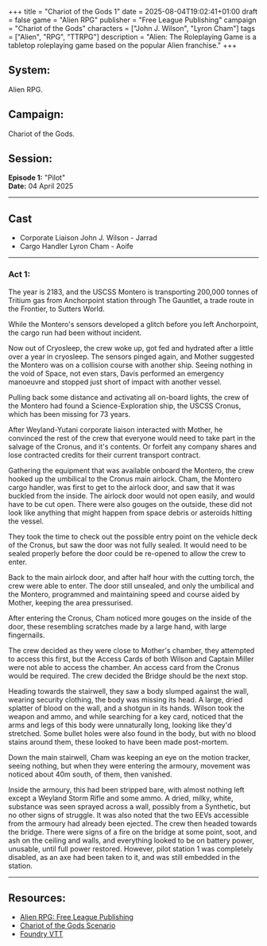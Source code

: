 +++
title = "Chariot of the Gods 1"
date = 2025-08-04T19:02:41+01:00
draft = false
game = "Alien RPG"
publisher = "Free League Publishing"
campaign = "Chariot of the Gods"
characters = ["John J. Wilson", "Lyron Cham"]
tags = ["Alien", "RPG", "TTRPG"]
description = "Alien: The Roleplaying Game is a tabletop roleplaying game based on the popular Alien franchise."
+++

## System:
Alien RPG.

## Campaign:
Chariot of the Gods.

## Session:
**Episode 1:** "Pilot"  
**Date:** 04 April 2025

---

## Cast

- Corporate Liaison John J. Wilson - Jarrad
- Cargo Handler Lyron Cham - Aoife

---

### Act 1:

The year is 2183, and the USCSS Montero is transporting 200,000 tonnes of Tritium gas from Anchorpoint station through The Gauntlet, a trade route in the Frontier, to Sutters World.

While the Montero's sensors developed a glitch before you left Anchorpoint, the cargo run had been without incident.

Now out of Cryosleep, the crew woke up, got fed and hydrated after a little over a year in cryosleep. The sensors pinged again, and Mother suggested the Montero was on a collision course with another ship. Seeing nothing in the void of Space, not even stars, Davis performed an emergency manoeuvre and stopped just short of impact with another vessel.

Pulling back some distance and activating all on-board lights, the crew of the Montero had found a Science-Exploration ship, the USCSS Cronus, which has been missing for 73 years.

After Weyland-Yutani corporate liaison interacted with Mother, he convinced the rest of the crew that everyone would need to take part in the salvage of the Cronus, and it's contents. Or forfeit any company shares and lose contracted credits for their current transport contract.

Gathering the equipment that was available onboard the Montero, the crew hooked up the umbilical to the Cronus main airlock. Cham, the Montero cargo handler, was first to get to the airlock door, and saw that it was buckled from the inside. The airlock door would not open easily, and would have to be cut open. There were also gouges on the outside, these did not look like anything that might happen from space debris or asteroids hitting the vessel.

They took the time to check out the possible entry point on the vehicle deck of the Cronus, but saw the door was not fully sealed. It would need to be sealed properly before the door could be re-opened to allow the crew to enter.

Back to the main airlock door, and after half hour with the cutting torch, the crew were able to enter. The door still unsealed, and only the umbilical and the Montero, programmed and maintaining speed and course aided by Mother, keeping the area pressurised.

After entering the Cronus, Cham noticed more gouges on the inside of the door, these resembling scratches made by a large hand, with large fingernails.

The crew decided as they were close to Mother's chamber, they attempted to access this first, but the Access Cards of both Wilson and Captain Miller were not able to access the chamber. An access card from the Cronus would be required. The crew decided the Bridge should be the next stop.

Heading towards the stairwell, they saw a body slumped against the wall, wearing security clothing, the body was missing its head. A large, dried splatter of blood on the wall, and a shotgun in its hands. Wilson took the weapon and ammo, and while searching for a key card, noticed that the arms and legs of this body were unnaturally long, looking like they'd stretched. Some bullet holes were also found in the body, but with no blood stains around them, these looked to have been made post-mortem.

Down the main stairwell, Cham was keeping an eye on the motion tracker, seeing nothing, but when they were entering the armoury, movement was noticed about 40m south, of them, then vanished.

Inside the armoury, this had been stripped bare, with almost nothing left except a Weyland Storm Rifle and some ammo. A dried, milky, white, substance was seen sprayed across a wall, possibly from a Synthetic, but no other signs of struggle. It was also noted that the two EEVs accessible from the armoury had already been ejected. The crew then headed towards the bridge. There were signs of a fire on the bridge at some point, soot, and ash on the ceiling and walls, and everything looked to be on battery power, unusable, until full power restored. However, pilot station 1 was completely disabled, as an axe had been taken to it, and was still embedded in the station.

---

## Resources:
- [Alien RPG: Free League Publishing](https://freeleaguepublishing.com/games/alien/)
- [Chariot of the Gods Scenario](https://www.drivethrurpg.com/en/product/293977/alien-rpg-chariot-of-the-gods-scenario)
- [Foundry VTT](https://foundryvtt.com/)
